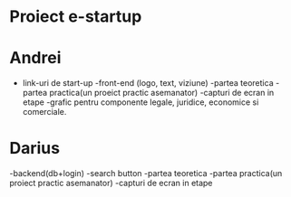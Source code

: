 # Proiect e-startup

# Andrei
- link-uri de start-up 
-front-end (logo, text, viziune)
-partea teoretica
-partea practica(un proeict practic asemanator)
-capturi de ecran in etape
-grafic pentru componente legale, juridice, economice si comerciale.

# Darius
-backend(db+login)
-search button 
-partea teoretica
-partea practica(un proiect practic asemanator)
-capturi de ecran in etape

